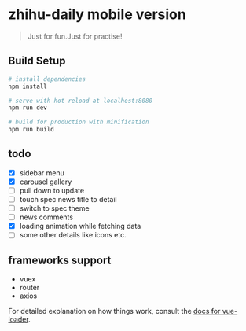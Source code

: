 # zhihu-daily mobile version

> Just for fun.Just for practise!

## Build Setup

``` bash
# install dependencies
npm install

# serve with hot reload at localhost:8080
npm run dev

# build for production with minification
npm run build
```

## todo

- [x] sidebar menu
- [x] carousel gallery
- [ ] pull down to update
- [ ] touch spec news title to detail
- [ ] switch to spec theme
- [ ] news comments
- [x] loading animation while fetching data
- [ ] some other details like icons etc.

## frameworks support
* vuex 
* router 
* axios

For detailed explanation on how things work, consult the [docs for vue-loader](http://vuejs.github.io/vue-loader).
